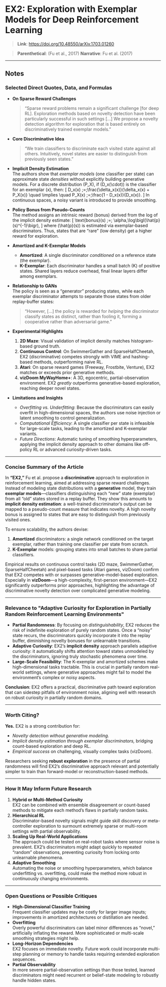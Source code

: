# EX2: Exploration with Exemplar Models for Deep Reinforcement Learning

> **Link**: <https://doi.org/10.48550/arXiv.1703.01260>

> **Parenthetical**: (Fu et al., 2017)
> **Narrative**: Fu et al. (2017)

---

## Notes

### Selected Direct Quotes, Data, and Formulas

- **On Sparse Reward Challenges**  
  > “Sparse reward problems remain a significant challenge [for deep RL]. Exploration methods based on novelty detection have been particularly successful in such settings [...] We propose a novelty detection algorithm for exploration that is based entirely on discriminatively trained exemplar models.”  

- **Core Discriminative Idea**  
  > “We train classifiers to discriminate each visited state against all others. Intuitively, novel states are easier to distinguish from previously seen states.”  

- **Implicit Density Estimation**  
  The authors show that *exemplar models* (one classifier per state) can approximate state *densities* without explicitly building generative models. For a discrete distribution \(P_X\), if \(D_x(\cdot)\) is the classifier for an exemplar \(x\), then:
  \[
    D_x(x) \;=\;\frac{\delta_x(x)}{\delta_x(x) + P_X(x)} 
    \quad \implies \quad
    P_X(x) \;=\;\frac{1 - D_x(x)}{D_x(x)}.
  \]
  In continuous spaces, a noisy variant is introduced to provide smoothing.

- **Policy Bonus from Pseudo-Counts**  
  The method assigns an intrinsic reward (bonus) derived from the log of the implicit density estimate:
  \[
    \text{bonus}(s) \;=\; \alpha\,\log\bigl(\hat{p}(s)^{-1}\bigr),
  \]
  where \(\hat{p}(s)\) is estimated via exemplar-based discriminators. Thus, states that are “rare” (low density) get a higher reward for exploration.

- **Amortized and K-Exemplar Models**  
  - **Amortized**: A single discriminator *conditioned* on a reference state (the exemplar).  
  - **K-Exemplar**: Each discriminator handles a small batch \(K\) of positive states. Shared layers reduce overhead, final linear layers differ among exemplars.

- **Relationship to GANs**  
  The policy is seen as a “generator” producing states, while each exemplar discriminator attempts to separate those states from older replay-buffer states:
  > “However, [...] the policy is rewarded for *helping* the discriminator classify states as distinct, rather than fooling it, forming a cooperative rather than adversarial game.”

- **Experimental Highlights**  
  1. **2D Maze**: Visual validation of implicit density matches histogram-based ground truth.  
  2. **Continuous Control**: On SwimmerGather and SparseHalfCheetah, EX2 (discriminative) competes strongly with VIME and hashing-based methods, outperforming naive RL.  
  3. **Atari**: On sparse reward games (Freeway, Frostbite, Venture), EX2 matches or exceeds prior generative methods.  
  4. **vizDoom MyWayHome+**: A 3D, egocentric, partial-observation environment. EX2 *greatly* outperforms generative-based exploration, reaching deeper novel states.

- **Limitations and Insights**  
  - *Overfitting vs. Underfitting*: Because the discriminators can easily overfit in high-dimensional spaces, the authors use noise injection or latent smoothing to control generalization.  
  - *Computational Efficiency*: A single classifier per state is infeasible for large-scale tasks, leading to the amortized and K-exemplar variants.  
  - *Future Directions*: Automatic tuning of smoothing hyperparameters, applying the implicit density approach to other domains like off-policy RL or advanced curiosity-driven tasks.

---

### Concise Summary of the Article

In **“EX2,”** Fu et al. propose a **discriminative** approach to exploration in reinforcement learning, aimed at addressing sparse reward challenges. Instead of modeling state distributions with a **generative** model, they train **exemplar models**—classifiers distinguishing each “new” state (exemplar) from all “old” states stored in a replay buffer. They show this amounts to **implicit density estimation**: a well-trained discriminator’s output can be mapped to a pseudo-count measure that indicates novelty. A high novelty bonus is assigned to states that are easy to distinguish from previously visited ones.

To ensure scalability, the authors devise:
1. **Amortized** discriminators: a single network conditioned on the target exemplar, rather than training one classifier per state from scratch.
2. **K-Exemplar** models: grouping states into small batches to share partial classifiers.

Empirical results on continuous control tasks (2D maze, SwimmerGather, SparseHalfCheetah) and pixel-based tasks (Atari games, vizDoom) confirm that EX2 competes with or surpasses generative-model-based exploration. Especially in **vizDoom**—a high-complexity, first-person environment—EX2 significantly outperforms prior approaches, highlighting the advantage of discriminative novelty detection over complicated generative modeling.

---

### Relevance to "Adaptive Curiosity for Exploration in Partially Random Reinforcement Learning Environments"

- **Partial Randomness**: By focusing on *distinguishability*, EX2 reduces the risk of indefinite exploration of purely random states. Once a “noisy” state recurs, the discriminators quickly incorporate it into the replay buffer, diminishing novelty bonuses for unlearnable transitions.  
- **Adaptive Curiosity**: EX2’s **implicit density** approach parallels adaptive curiosity: it automatically shifts attention toward states unmodeled by the discriminators, ignoring truly stochastic phenomena over time.  
- **Large-Scale Feasibility**: The K-exemplar and amortized schemes make high-dimensional tasks tractable. This is crucial in partially random real-world settings, where generative approaches might fail to model the environment’s complex or noisy aspects.

**Conclusion**: EX2 offers a practical, discriminative path toward exploration that can sidestep pitfalls of environment noise, aligning well with research on robust curiosity in partially random domains.

---

### Worth Citing?

**Yes.** EX2 is a strong contribution for:
- *Novelty detection without generative modeling.*
- *Implicit density estimation through exemplar discriminators,* bridging count-based exploration and deep RL.
- *Empirical success* on challenging, visually complex tasks (vizDoom).  

Researchers seeking **robust exploration** in the presence of partial randomness will find EX2’s discriminative approach relevant and potentially simpler to train than forward-model or reconstruction-based methods.

---

### How It May Inform Future Research

1. **Hybrid or Multi-Method Curiosity**  
   EX2 can be combined with ensemble disagreement or count-based methods to mitigate each method’s flaws in partially random tasks.
2. **Hierarchical RL**  
   Discriminator-based novelty signals might guide skill discovery or meta-controller exploration to surmount extremely sparse or multi-room settings with partial observability.
3. **Scaling Up Real-World Applications**  
   The approach could be tested on real-robot tasks where sensor noise is prevalent. EX2’s discriminators might adapt quickly to repeated “random” observations, preventing curiosity from locking onto unlearnable phenomena.
4. **Adaptive Smoothing**  
   Automating the noise or smoothing hyperparameters, which balance underfitting vs. overfitting, could make the method more robust in continuously changing environments.

---

### Open Questions or Possible Critiques

- **High-Dimensional Classifier Training**  
  Frequent classifier updates may be costly for larger image inputs; improvements in amortized architectures or distillation are needed.
- **Overfitting**  
  Overly powerful discriminators can label minor differences as “novel,” artificially inflating the reward. More sophisticated or multi-scale smoothing strategies might help.
- **Long-Horizon Dependencies**  
  EX2 focuses on immediate novelty. Future work could incorporate multi-step planning or memory to handle tasks requiring extended exploration sequences.
- **Partial Observability**  
  In more severe partial-observation settings than those tested, learned discriminators might need recurrent or belief-state modeling to robustly handle hidden states.
